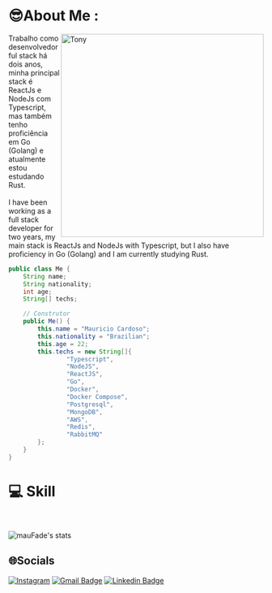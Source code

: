 # 😎About Me :
<img max-width="400px" width="400px" align="right" alt="Tony" src="https://media4.giphy.com/media/12nyqXsnSLt6k8/giphy.gif"/>

Trabalho como desenvolvedor ful stack há dois anos, minha principal stack é ReactJs e NodeJs com Typescript, mas também tenho proficiência em Go (Golang) e atualmente estou estudando Rust. <br/><br/>
I have been working as a full stack developer for two years, my main stack is ReactJs and NodeJs with Typescript, but I also have proficiency in Go (Golang) and I am currently studying Rust.

```java
public class Me {
    String name;
    String nationality;
    int age;
    String[] techs;

    // Construtor
    public Me() {
        this.name = "Mauricio Cardoso";
        this.nationality = "Brazilian";
        this.age = 22;
        this.techs = new String[]{
                "Typescript",
                "NodeJS",
                "ReactJS",
                "Go",
                "Docker",
                "Docker Compose",
                "Postgresql",
                "MongoDB",
                "AWS",
                "Redis",
                "RabbitMQ"
        };
    }
}

 ```

# 💻 Skill
<br />

![mauFade's stats](https://github-readme-stats.vercel.app/api/top-langs/?username=mauFade&hide_border=true&layout=compact&langs_count=16&theme=radical)

## 🌐Socials
[![Instagram](https://img.shields.io/badge/Instagram-6633cc?style=flat-square&logo=Instagram&logoColor=white)](https://instagram.com/maucardooso)  [![Gmail Badge](https://img.shields.io/badge/-mauricio.cds00@gmail.com-6633cc?style=flat-square&logo=Gmail&logoColor=white&link=mailto:mauricio.cds00@gmail.com)](mailto:mauricio.cds00@gmail.com) [![Linkedin Badge](https://img.shields.io/badge/-Mauricio%20Cardoso-6633cc?style=flat-square&logo=Linkedin&logoColor=white&link=https://www.linkedin.com/in/maucardooso/)](https://www.linkedin.com/in/maucardooso/) 
